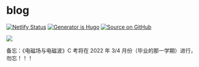# blog

[![Netlify Status](https://api.netlify.com/api/v1/badges/3a8285ec-358b-49f2-8522-019e64b96377/deploy-status)](https://app.netlify.com/sites/tianheg-blog/deploys)
[![Generator is Hugo](https://img.shields.io/badge/Generator%20is-Hugo-ff4088?&logo=hugo)](https://github.com/gohugoio/hugo)
[![Source on GitHub](https://img.shields.io/badge/Source%20on-GitHub-181717?&logo=github)](https://github.com/tianheg/blog)

<a rel="license" href="https://creativecommons.org/licenses/by-nc-sa/4.0/"><img style="border-width:0" src="https://i.creativecommons.org/l/by-nc-sa/4.0/88x31.png" /></a>

备忘：《电磁场与电磁波》C 考将在 2022 年 3/4 月份（毕业的那一学期）进行，勿忘！！！
